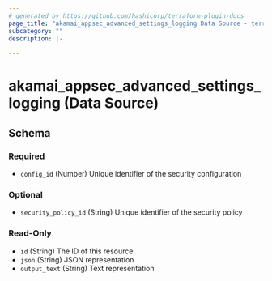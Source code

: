 ```yaml
---
# generated by https://github.com/hashicorp/terraform-plugin-docs
page_title: "akamai_appsec_advanced_settings_logging Data Source - terraform-provider-akamai"
subcategory: ""
description: |-
  
---
```


# akamai_appsec_advanced_settings_logging (Data Source)





<!-- schema generated by tfplugindocs -->
## Schema

### Required

- `config_id` (Number) Unique identifier of the security configuration

### Optional

- `security_policy_id` (String) Unique identifier of the security policy

### Read-Only

- `id` (String) The ID of this resource.
- `json` (String) JSON representation
- `output_text` (String) Text representation
